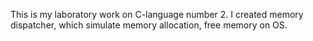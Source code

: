 This is my laboratory work on C-language number 2. I created memory dispatcher, which simulate memory allocation, free memory on OS.